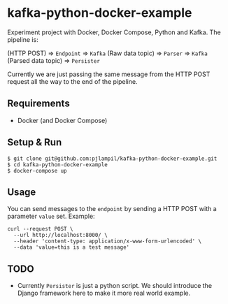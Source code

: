 # kafka-python-docker-example
Experiment project with Docker, Docker Compose, Python and Kafka. The pipeline is:

(HTTP POST) => `Endpoint` => `Kafka` (Raw data topic) => `Parser` => `Kafka` (Parsed data topic) => `Persister`

Currently we are just passing the same message from the HTTP POST request all the way to the end of the pipeline.

## Requirements
- Docker (and Docker Compose)

## Setup & Run
```
$ git clone git@github.com:pjlampil/kafka-python-docker-example.git
$ cd kafka-python-docker-example
$ docker-compose up
```

## Usage

You can send messages to the `endpoint` by sending a HTTP POST with a parameter `value` set. Example:

```
curl --request POST \
  --url http://localhost:8000/ \
  --header 'content-type: application/x-www-form-urlencoded' \
  --data 'value=this is a test message'
```

## TODO

- Currently `Persister` is just a python script. We should introduce the Django framework here to make it more real world example.
